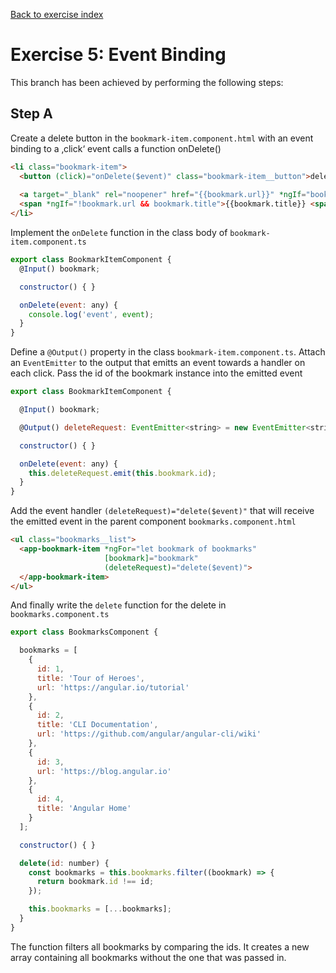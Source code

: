 [Back to exercise index](https://github.com/aperto-frontend/angular-workshop#angular-workshop)

# Exercise 5: Event Binding

This branch has been achieved by performing the following steps:

## Step A

Create a delete button in the `bookmark-item.component.html` with an event binding to a ‚click‘ event calls a function onDelete()
 
```html
<li class="bookmark-item">
  <button (click)="onDelete($event)" class="bookmark-item__button">delete</button>
  
  <a target="_blank" rel="noopener" href="{{bookmark.url}}" *ngIf="bookmark.url">{{bookmark.title || bookmark.url}}</a>
  <span *ngIf="!bookmark.url && bookmark.title">{{bookmark.title}} <span class="bookmark-item__error">(Missing url)</span></span>
</li>
```

Implement the `onDelete` function in the class body of `bookmark-item.component.ts`

```javascript
export class BookmarkItemComponent {
  @Input() bookmark;

  constructor() { }

  onDelete(event: any) {
    console.log('event', event);
  }
}
```

Define a `@Output()` property in the class `bookmark-item.component.ts`.  Attach an `EventEmitter` to the output that emitts an event towards a handler on each click. Pass the id of the bookmark instance into the emitted event

```javascript
export class BookmarkItemComponent {

  @Input() bookmark;

  @Output() deleteRequest: EventEmitter<string> = new EventEmitter<string>();

  constructor() { }

  onDelete(event: any) {
    this.deleteRequest.emit(this.bookmark.id);
  }
}
```

Add the event handler `(deleteRequest)="delete($event)"` that will receive the emitted event in the parent component `bookmarks.component.html`

```html
<ul class="bookmarks__list">
  <app-bookmark-item *ngFor="let bookmark of bookmarks"
                     [bookmark]="bookmark"
                     (deleteRequest)="delete($event)">
  </app-bookmark-item>
</ul>
```

And finally write the `delete` function for the delete in `bookmarks.component.ts`

```javascript
export class BookmarksComponent {

  bookmarks = [
    {
      id: 1,
      title: 'Tour of Heroes',
      url: 'https://angular.io/tutorial'
    },
    {
      id: 2,
      title: 'CLI Documentation',
      url: 'https://github.com/angular/angular-cli/wiki'
    },
    {
      id: 3,
      url: 'https://blog.angular.io'
    },
    {
      id: 4,
      title: 'Angular Home'
    }
  ];

  constructor() { }

  delete(id: number) {
    const bookmarks = this.bookmarks.filter((bookmark) => {
      return bookmark.id !== id;
    });

    this.bookmarks = [...bookmarks];
  }
}
```

The function filters all bookmarks by comparing the ids. It creates a new array containing all bookmarks without the one that was passed in.
